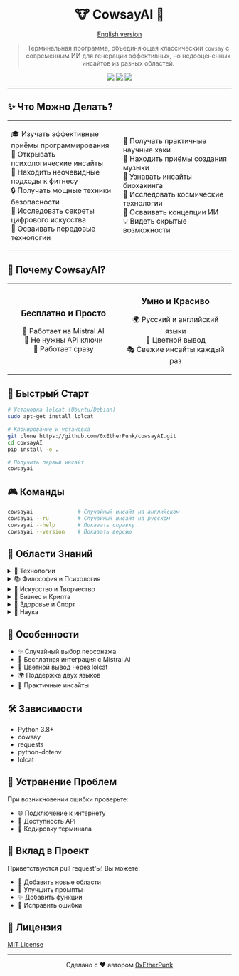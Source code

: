 <div align="center">

# 🐮 CowsayAI 🤖

[English version](README.md)

> Терминальная программа, объединяющая классический `cowsay` с современным ИИ для генерации эффективных, но недооцененных инсайтов из разных областей.

<img src="https://img.shields.io/badge/python-3.8+-blue.svg">
<img src="https://img.shields.io/badge/license-MIT-green.svg">
<img src="https://img.shields.io/badge/API-Бесплатный-brightgreen.svg">

---

</div>

## ✨ Что Можно Делать?

<table>
<tr>
<td width="50%">

🎓 Изучать эффективные приёмы программирования  
🧠 Открывать психологические инсайты  
💪 Находить неочевидные подходы к фитнесу  
🔒 Получать мощные техники безопасности  
🎨 Исследовать секреты цифрового искусства  
🚀 Осваивать передовые технологии

</td>
<td width="50%">

🔬 Получать практичные научные хаки  
🎵 Находить приёмы создания музыки  
🧪 Узнавать инсайты биохакинга  
🌌 Исследовать космические технологии  
🤖 Осваивать концепции ИИ  
💡 Видеть скрытые возможности

</td>
</tr>
</table>

## 🌟 Почему CowsayAI?

<table>
<tr>
<td width="50%" align="center">

### Бесплатно и Просто
🤖 Работает на Mistral AI  
🎯 Не нужны API ключи  
🌈 Работает сразу

</td>
<td width="50%" align="center">

### Умно и Красиво
🌍 Русский и английский языки  
🎨 Цветной вывод  
🎭 Свежие инсайты каждый раз

</td>
</tr>
</table>

## 🚀 Быстрый Старт

```bash
# Установка lolcat (Ubuntu/Debian)
sudo apt-get install lolcat

# Клонирование и установка
git clone https://github.com/0xEtherPunk/cowsayAI.git
cd cowsayAI
pip install -e .

# Получить первый инсайт
cowsayai
```

## 🎮 Команды

```bash
cowsayai              # Случайный инсайт на английском
cowsayai --ru         # Случайный инсайт на русском
cowsayai --help       # Показать справку
cowsayai --version    # Показать версию
```

## 🧠 Области Знаний

<details>
<summary>🔧 Технологии</summary>

- 💻 Программирование
- 🤖 ИИ технологии
- 🔮 Квантовые вычисления
- 🦾 Робототехника
- 🧬 Биотехнологии
- 🚀 Космические технологии
- 🔒 Кибербезопасность
- 🌐 Web3
- 📱 Интернет вещей
- 🥽 AR/VR
</details>

<details>
<summary>📚 Философия и Психология</summary>

- 🧠 Философия
- 💪 Стоицизм
- 🎭 Психология
- 🧪 Нейронаука
- 🧘 Медитация
- 💭 Сознание
</details>

<details>
<summary>🎨 Искусство и Творчество</summary>

- 🎨 Современное искусство
- 💻 Цифровое искусство
- 🖼️ NFT искусство
- 🎯 Генеративное искусство
- 🎵 Музыкальное производство
- 🎹 Креативное программирование
</details>

<details>
<summary>💼 Бизнес и Крипта</summary>

- 💼 Бизнес
- 💰 Крипта
- 🏦 DeFi
- 🚀 Стартапы
- 💡 Инновации
- 📊 Психология рынка
</details>

<details>
<summary>💪 Здоровье и Спорт</summary>

- 🏋️ Фитнес
- 🥗 Питание
- 🧠 Ментальное здоровье
- ⚡ Биохакинг
- 🏃 Спортивная наука
- 🧘 Восстановление
</details>

<details>
<summary>🔬 Наука</summary>

- ⚛️ Физика
- 🧬 Биология
- ⚗️ Химия
- 🔭 Астрономия
- 📐 Математика
</details>

## 💎 Особенности

- ✨ Случайный выбор персонажа
- 🤖 Бесплатная интеграция с Mistral AI
- 🌈 Цветной вывод через lolcat
- 🌍 Поддержка двух языков
- 🎯 Практичные инсайты

## 🛠️ Зависимости

- Python 3.8+
- cowsay
- requests
- python-dotenv
- lolcat

## 🔧 Устранение Проблем

При возникновении ошибки проверьте:
- 🌐 Подключение к интернету
- 🤖 Доступность API
- 📝 Кодировку терминала

## 🤝 Вклад в Проект

Приветствуются pull request'ы! Вы можете:
- 🎯 Добавить новые области
- 🧠 Улучшить промпты
- ✨ Добавить функции
- 🐛 Исправить ошибки

## 📄 Лицензия

[MIT License](LICENSE)

---

<div align="center">
Сделано с ❤️ автором <a href="https://github.com/0xEtherPunk">0xEtherPunk</a>
</div>
